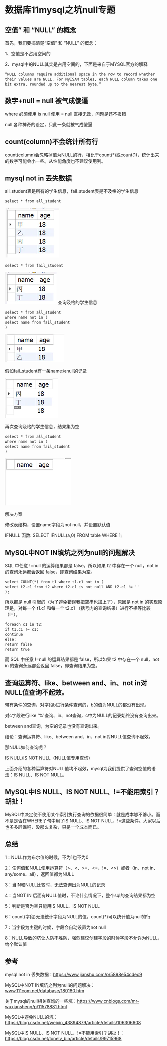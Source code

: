# 数据库11mysql之坑null专题
## 空值” 和 “NULL” 的概念
首先，我们要搞清楚“空值” 和 “NULL” 的概念：

1、空值是不占用空间的

2、mysql中的NULL其实是占用空间的，下面是来自于MYSQL官方的解释

```
“NULL columns require additional space in the row to record whether their values are NULL. For MyISAM tables, each NULL column takes one bit extra, rounded up to the nearest byte.”  
```

## 数字+null = null 被气成傻逼
where 必须使用 is null 使用 = null 直接无效，问题是还不报错

null 各种神奇的设定，只此一条就被气成傻逼


## count(column)不会统计所有行
count(column)会忽略掉值为NULL的行，相比于count(*)或count(1)，统计出来的数字可能会小一些。从性能角度也不建议使用列。


## mysql not in 丢失数据
all_student表是所有的学生信息，fail_student表是不及格的学生信息

```
select * from all_student
```
![](_v_images/20201004233041806_153832598.png)



```
select * from fail_student
```

![](_v_images/20201004233050620_1332100081.png)
查询及格的学生信息

```
select * from all_student
where name not in (
select name from fail_student
)
```
![](_v_images/20201004233101820_1478231374.png)



假如fail_student有一条name为null的记录

![](_v_images/20201004233112783_1690015655.png)


再次查询及格的学生信息，结果集为空
```
select * from all_student
where name not in (
select name from fail_student
)
```
![](_v_images/20201004233125442_2070541652.png)


解决方案

修改表结构，设置name字段为not null，并设置默认值

IFNULL 函数: SELECT IFNULL(a,0) FROM table WHERE 1;


## MySQL中NOT IN填坑之列为null的问题解决
SQL 中任意 !=null 的运算结果都是 false，所以如果 t2 中存在一个 null，not in 的查询永远都会返回 false，即查询结果为空。

```
select COUNT(*) from t1 where t1.c1 not in (
select t2.c1 from t2 where t2.c1 is not null AND t2.c1 != ''
);
```
所以都是 null 引起的（为了避免错误我把空串也加上了），原因是 not in 的实现原理是，对每一个 t1.c1 和每一个 t2.c1 （括号内的查询结果）进行不相等比较（!=）。

```
foreach c1 in t2:
if t1.c1 != c1:
continue
else:
return false
return true
```
而 SQL 中任意 !=null 的运算结果都是 false，所以如果 t2 中存在一个 null，not in 的查询永远都会返回 false，即查询结果为空。


## 查询运算符、like、between and、in、not in对NULL值查询不起效。
带有条件的查询，对字段b进行条件查询的，b的值为NULL的都没有出现。

对c字段进行like '%'查询、in、not查询，c中为NULL的记录始终没有查询出来。

between and查询，为空的记录也没有查询出来。

结论：查询运算符、like、between and、in、not in对NULL值查询不起效。


那NULL如何查询呢？

IS NULL/IS NOT NULL（NULL值专用查询）

上面介绍的各种运算符对NULL值均不起效，mysql为我们提供了查询空值的语法：IS NULL、IS NOT NULL。


## MySQL中IS NULL、IS NOT NULL、!=不能用索引？胡扯！
MySQL中决定使不使用某个索引执行查询的依据很简单：就是成本够不够小。而不是是否在WHERE子句中用了IS NULL、IS NOT NULL、!=这些条件。大家以后也多多辟谣吧，没那么复杂，只是一个成本而已。

## 总结
1：NULL作为布尔值的时候，不为1也不为0

2：任何值和NULL使用运算符（>、<、>=、<=、!=、<>）或者（in、not in、any/some、all），返回值都为NULL

3：当IN和NULL比较时，无法查询出为NULL的记录

4：当NOT IN 后面有NULL值时，不论什么情况下，整个sql的查询结果都为空

5：判断是否为空只能用IS NULL、IS NOT NULL

6：count(字段)无法统计字段为NULL的值，count(*)可以统计值为null的行

7：当字段为主键的时候，字段会自动设置为not null

8：NULL导致的坑让人防不胜防，强烈建议创建字段的时候字段不允许为NULL，给个默认值


## 参考
mysql not in 丢失数据：https://www.jianshu.com/p/5898e54cdec9

MySQL中NOT IN填坑之列为null的问题解决：www.111com.net/database/180180.htm

关于mysql的null相关查询的一些坑：https://www.cnblogs.com/mr-wuxiansheng/p/11578881.html

MySQL中避免NULL的坑：https://blog.csdn.net/weixin_43894879/article/details/106306608

MySQL中IS NULL、IS NOT NULL、!=不能用索引？胡扯！：https://blog.csdn.net/lonely_bin/article/details/99715968  